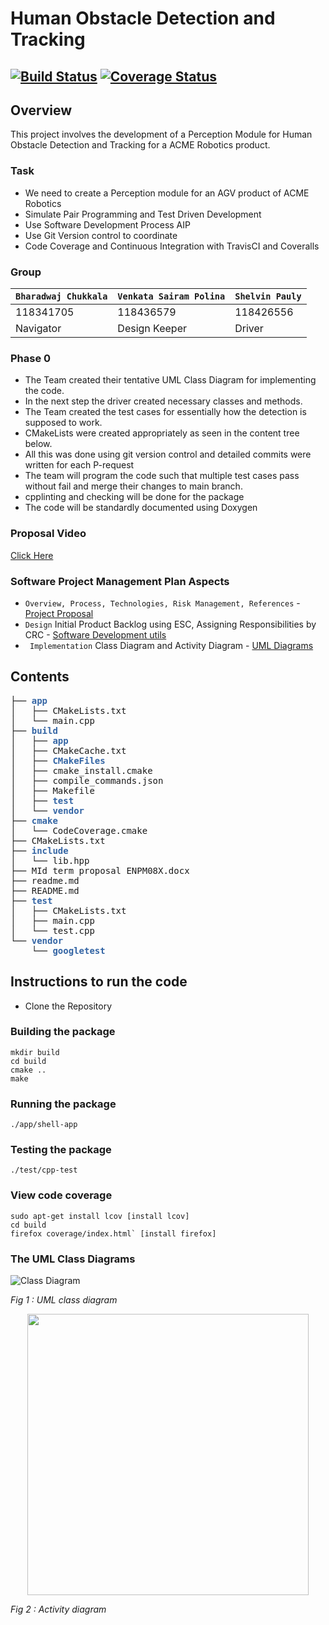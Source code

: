 # Human Obstacle Detection and Tracking
[![Build Status](https://travis-ci.org/dpiet/cpp-boilerplate.svg?branch=master)](https://travis-ci.org/dpiet/cpp-boilerplate)
[![Coverage Status](https://coveralls.io/repos/github/dpiet/cpp-boilerplate/badge.svg?branch=master)](https://coveralls.io/github/dpiet/cpp-boilerplate?branch=master)
---

## Overview
This project involves the development of a Perception Module for Human Obstacle Detection and Tracking for a ACME Robotics product.

### Task
- We need to create a Perception module for an AGV product of ACME Robotics 
- Simulate Pair Programming and Test Driven Development
- Use Software Development Process AIP  
- Use Git Version control to coordinate
- Code Coverage and Continuous Integration with TravisCI and Coveralls

### Group
| `Bharadwaj Chukkala`  | `Venkata Sairam Polina` | `Shelvin Pauly` |
| ------------- | ------------- |------------- |
| 118341705 | 118436579 | 118426556 |
| Navigator | Design Keeper | Driver  |

### Phase 0 
- The Team created their tentative UML Class Diagram for implementing the code.
- In the next step the driver created necessary classes and methods.
- The Team created the test cases for essentially how the detection is supposed to work.
- CMakeLists were created appropriately as seen in the content tree below.
- All this was done using git version control and detailed commits were written for each P-request
- The team will program the code such that multiple test cases pass without fail and merge their changes to main branch.
- cpplinting and checking will be done for the package
- The code will be standardly documented using Doxygen

### Proposal Video
[Click Here](https://drive.google.com/file/d/1BUSOc8T6gLknhAt8TJ6uW9MLCY49dpPH/view?usp=sharing)

### Software Project Management Plan Aspects
- ```Overview, Process, Technologies, Risk Management, References``` - [Project Proposal](https://github.com/bharadwaj-chukkala/ENPM808X_Midterm_project/blob/master/Project%20Proposal.pdf)
- ```Design``` Initial Product Backlog using ESC, Assigning Responsibilities by CRC - [Software Development utils](https://github.com/bharadwaj-chukkala/ENPM808X_Midterm_project/tree/master/Design_Neccesities)
- ``` Implementation``` Class Diagram and Activity Diagram - [UML Diagrams](https://github.com/bharadwaj-chukkala/ENPM808X_Midterm_project/tree/master/UML%20Diagrams)

## Contents

<pre>├── <font color="#3465A4"><b>app</b></font>
│   ├── CMakeLists.txt
│   └── main.cpp
├── <font color="#3465A4"><b>build</b></font>
│   ├── <font color="#3465A4"><b>app</b></font>
│   ├── CMakeCache.txt
│   ├── <font color="#3465A4"><b>CMakeFiles</b></font>
│   ├── cmake_install.cmake
│   ├── compile_commands.json
│   ├── Makefile
│   ├── <font color="#3465A4"><b>test</b></font>
│   └── <font color="#3465A4"><b>vendor</b></font>
├── <font color="#3465A4"><b>cmake</b></font>
│   └── CodeCoverage.cmake
├── CMakeLists.txt
├── <font color="#3465A4"><b>include</b></font>
│   └── lib.hpp
├── MId term proposal ENPM08X.docx
├── readme.md
├── README.md
├── <font color="#3465A4"><b>test</b></font>
│   ├── CMakeLists.txt
│   ├── main.cpp
│   └── test.cpp
└── <font color="#3465A4"><b>vendor</b></font>
    └── <font color="#3465A4"><b>googletest</b></font>
</pre>

## Instructions to run the code
- Clone the Repository
### Building the package
```
mkdir build
cd build
cmake ..
make
```
### Running the package
```
./app/shell-app
```
### Testing the package
```
./test/cpp-test
```
### View code coverage
```
sudo apt-get install lcov [install lcov]
cd build
firefox coverage/index.html` [install firefox]
```  

### The UML Class Diagrams

![Class Diagram](https://user-images.githubusercontent.com/106445479/195428101-53fa582a-ed0f-48cc-b707-a5aeedcb2053.png)

 
*Fig 1 :  UML class diagram*




<p align="center">
<img src="https://user-images.githubusercontent.com/106445479/195427932-de4681d8-850a-4c22-8239-b083cc1708c9.png" width="450" height="450" />

*Fig 2 :  Activity diagram*
</p>


